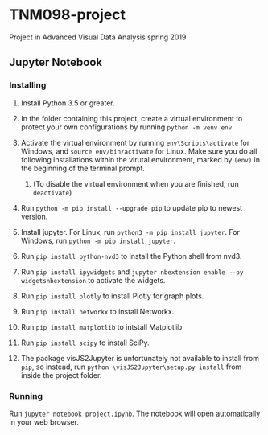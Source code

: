 # TNM098-project
Project in Advanced Visual Data Analysis spring 2019

## Jupyter Notebook

### Installing
1. Install Python 3.5 or greater.

2. In the folder containing this project, create a virtual environment to protect your own configurations by running `python -m venv env`

3. Activate the virtual environment by running `env\Scripts\activate` for Windows, and `source env/bin/activate` for Linux. Make sure you do all following installations within the virutal environment, marked by `(env)` in the beginning of the terminal prompt.

    1. (To disable the virtual environment when you are finished, run `deactivate`)

4. Run `python -m pip install --upgrade pip` to update pip to newest version.

5. Install jupyter. For Linux, run `python3 -m pip install jupyter`. For Windows, run `python -m pip install jupyter`.

6. Run `pip install python-nvd3` to install the Python shell from nvd3.

7. Run `pip install ipywidgets` and `jupyter nbextension enable --py widgetsnbextension` to activate the widgets.

8. Run `pip install plotly` to install Plotly for graph plots.

9. Run `pip install networkx` to install Networkx.

10. Run `pip install matplotlib` to intstall Matplotlib.

11. Run `pip install scipy` to install SciPy.

12. The package visJS2Jupyter is unfortunately not available to install from `pip`, so instead, run `python \visJS2Jupyter\setup.py install` from inside the project folder.

### Running 
Run `jupyter notebook project.ipynb`. The notebook will open automatically in your web browser.





